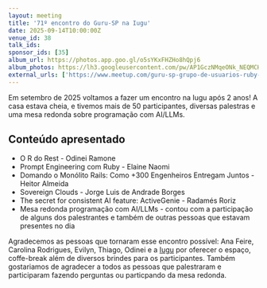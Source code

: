 ```yaml
---
layout: meeting
title: '71º encontro do Guru-SP na Iugu'
date: 2025-09-14T10:00:00Z
venue_id: 38
talk_ids:
sponsor_ids: [35]
album_url: https://photos.app.goo.gl/o5sYKxFHZHo8hQpj6
album_photos: https://lh3.googleusercontent.com/pw/AP1GczNMqeONk_NEQMCHYpfFZw355M72zXmIIm6oUlwW53XM9l0OmekdWAcoxuqoZNWLDjqrEOzilS--RJRL8R6xllL34LE4lnikSVsPYSL4LhZ6iL_5vkH5lorh4AsN7_evAbGxRHaTz-Ni5GIxVvhwcvvndlATriE_CEHK93bCaE47JCIUWLhmv0Fr3h8rUvIoYt4knQlvqyVwJb7sTrCammeg142kEehCCAFao4NgXR3f4j7Lh9ZH37a_ay5A2KecFHGkcf88jE6WnLFm9mLwLIPwv-lWhMP3NTMERcQdWdPpzvYP7iZVM2dBiVwy-XV8dYbvMy46CZDtTXUtbYGC9vatjwd594uqRM54dsLL7qhkb9gD8mXi3DCEsQ2KpKDZx8vbHuDwNL-PeGUbt3sp07aF86mZuGSSy9hrydun6KxHhKJhHWbpbM5azXTvIZY0qMYdH2P1GW52Prs7HdCHHZfpbeoSLVK3G1u1amc8Re3BQcjfhiDtnXDqBBZFXxkQntXIq-guXQdFKzQX-PrlV9BHwcIIQQWf8zDe-_fCB1MKWZ506uND5fESqhAe3_8B_SQ71Byhi_c4_PCMYSPD5Gl06LGSaDed1ygM61cI9pYG4QFnO3JRS7gANYUZbR-qsV-Cffsm1cJFbqJFjiuYHIhjX-lYYr_wspxsAJMXG46AHGQ2XEknaysslSpBSXA655vDZgEfyc1vM06rtrturtWqHtIdYWXrLG5_yissoTWt9IdRLKyUBmsj4OBAKChAhEuGWU8fws9FIi5hF__bbyfeJJPCix9aOQaEXM8tksu5hcoR16uJmQwpi5HO2CBsPReiui16GKqaU5nDbl2cVmZNd5U3SBfQ3c0Cd6Hd5pGiI8kEw3mQ52MdyGK8kdQMm5-jHIhH0GipjuxuZxN8ALxyVz1fB4xfLZIqd9g8X8U0k4vlRbMgyE-E-k_WLh_8Gm7j1_ZnSye0Iw=w2451-h1635-s-no-gm?authuser=0
external_urls: ['https://www.meetup.com/guru-sp-grupo-de-usuarios-ruby-de-sao-paulo/events/310329502', 'https://www.sympla.com.br/evento/71-encontro-do-guru-sp-na-iugu/3061535', 'https://www.youtube.com/watch?v=AREZ8MfABpY']
---
```


Em setembro de 2025 voltamos a fazer um encontro na Iugu após 2 anos! A casa estava cheia, e tivemos mais de 50 participantes, diversas palestras
e uma mesa redonda sobre programação com AI/LLMs.

## Conteúdo apresentado
- O R do Rest - Odinei Ramone
- Prompt Engineering com Ruby - Elaine Naomi
- Domando o Monólito Rails: Como +300 Engenheiros Entregam Juntos - Heitor Almeida
- Sovereign Clouds - Jorge Luis de Andrade Borges
- The secret for consistent AI feature: ActiveGenie - Radamés Roriz
- Mesa redonda programação com AI/LLMs - contou com a participação de alguns dos palestrantes e também de outras pessoas que estavam presentes no dia

Agradecemos as pessoas que tornaram esse encontro possível: Ana Feire, Carolina Rodrigues, Evilyn, Thiago, Odinei e a [Iugu](https://iugu.com.br) por oferecer o espaço, coffe-break além de diversos brindes para os participantes. Também gostariamos de agradecer a todos as pessoas que palestraram e participaram fazendo perguntas ou particpando da mesa redonda.




